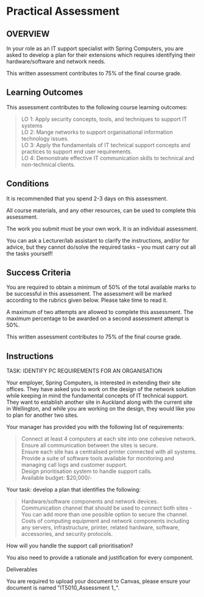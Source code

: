 # Practical Assessment

## OVERVIEW
In your role as an IT support specialist with Spring Computers, you are asked to develop a plan for their extensions which requires identifying their hardware/software and network needs.

This written assessment contributes to 75% of the final course grade.

## Learning Outcomes
This assessment contributes to the following course learning outcomes:

>LO 1:   Apply security concepts, tools, and techniques to support IT systems </br>
>LO 2:    Mange networks to support organisational information technology issues. </br>
>LO 3:    Apply the fundamentals of IT technical support concepts and practices to support end user requirements. </br>
>LO 4:    Demonstrate effective IT communication skills to technical and non-technical clients. </br>

## Conditions
It is recommended that you spend 2-3 days on this assessment.

All course materials, and any other resources, can be used to complete this assessment.

The work you submit must be your own work. It is an individual assessment.

You can ask a Lecturer/lab assistant  to clarify the instructions, and/or for advice, but they cannot do/solve the required tasks – you must carry out all the tasks yourself!

## Success Criteria
You are required to obtain a minimum of 50% of the total available marks to be successful in this assessment. The assessment will be marked according to the rubrics given below. Please take time to read it.

A maximum of two attempts are allowed to complete this assessment. The maximum percentage to be awarded on a second assessment attempt is 50%.

This written assessment contributes to 75% of the final course grade.

## Instructions
TASK: IDENTIFY PC REQUIREMENTS FOR AN ORGANISATION

Your employer, Spring Computers, is interested in extending their site offices. They have asked you to work on the design of the network solution while keeping in mind the fundamental concepts of IT technical support. They want to establish another site in Auckland along with the current site in Wellington, and while you are working on the design, they would like you to plan for another two sites.

Your manager has provided you with the following list of requirements:

>Connect at least 4 computers at each site into one cohesive network. </br>
>Ensure all communication between the sites is secure. </br>
>Ensure each site has a centralised printer connected with all systems. </br>
>Provide a suite of software tools available for monitoring and managing call logs and customer support. </br>
>Design prioritisation system to handle support calls. </br>
>Available budget: $20,000/- </br>

Your task: develop a plan that identifies the following:
>Hardware/software components and network devices. </br>
>Communication channel that should be used to connect both sites - You can add more than one possible option to secure the channel. </br>
>Costs of computing equipment and network components including any servers, infrastructure, printer, related hardware, software, accessories, and security protocols. </br>

How will you handle the support call prioritisation?

You also need to provide a rationale and justification for every component.

Deliverables

You are required to upload your document to Canvas, please ensure your document is named "IT5010_Assessment 1_<StudentID>". 

